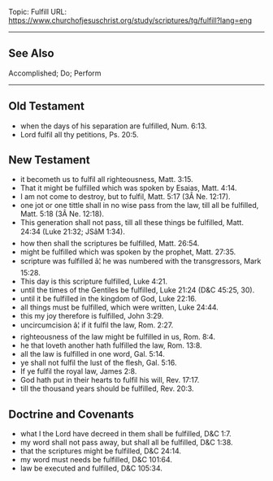 Topic: Fulfill
URL: https://www.churchofjesuschrist.org/study/scriptures/tg/fulfill?lang=eng

---

## See Also

Accomplished; Do; Perform

---

## Old Testament

- when the days of his separation are fulfilled, Num. 6:13.
- Lord fulfil all thy petitions, Ps. 20:5.

## New Testament

- it becometh us to fulfil all righteousness, Matt. 3:15.
- That it might be fulfilled which was spoken by Esaias, Matt. 4:14.
- I am not come to destroy, but to fulfil, Matt. 5:17 (3Â Ne. 12:17).
- one jot or one tittle shall in no wise pass from the law, till all be fulfilled, Matt. 5:18 (3Â Ne. 12:18).
- This generation shall not pass, till all these things be fulfilled, Matt. 24:34 (Luke 21:32; JSâM 1:34).
- how then shall the scriptures be fulfilled, Matt. 26:54.
- might be fulfilled which was spoken by the prophet, Matt. 27:35.
- scripture was fulfilled â¦ he was numbered with the transgressors, Mark 15:28.
- This day is this scripture fulfilled, Luke 4:21.
- until the times of the Gentiles be fulfilled, Luke 21:24 (D&C 45:25, 30).
- until it be fulfilled in the kingdom of God, Luke 22:16.
- all things must be fulfilled, which were written, Luke 24:44.
- this my joy therefore is fulfilled, John 3:29.
- uncircumcision â¦ if it fulfil the law, Rom. 2:27.
- righteousness of the law might be fulfilled in us, Rom. 8:4.
- he that loveth another hath fulfilled the law, Rom. 13:8.
- all the law is fulfilled in one word, Gal. 5:14.
- ye shall not fulfil the lust of the flesh, Gal. 5:16.
- If ye fulfil the royal law, James 2:8.
- God hath put in their hearts to fulfil his will, Rev. 17:17.
- till the thousand years should be fulfilled, Rev. 20:3.

## Doctrine and Covenants

- what I the Lord have decreed in them shall be fulfilled, D&C 1:7.
- my word shall not pass away, but shall all be fulfilled, D&C 1:38.
- that the scriptures might be fulfilled, D&C 24:14.
- my word must needs be fulfilled, D&C 101:64.
- law be executed and fulfilled, D&C 105:34.

